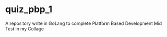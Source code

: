 # quiz_pbp_1
 
 A repository write in GoLang to complete Platform Based Development Mid Test in my Collage 
